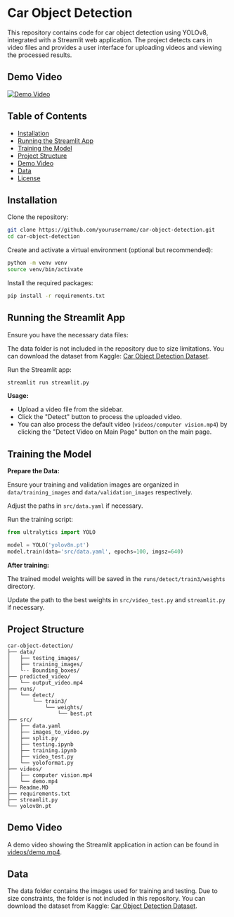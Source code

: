 # Car Object Detection

This repository contains code for car object detection using YOLOv8, integrated with a Streamlit web application. The project detects cars in video files and provides a user interface for uploading videos and viewing the processed results.

## Demo Video

[![Demo Video](https://img.youtube.com/vi/NY0iCn2fcRU/0.jpg)](https://www.youtube.com/watch?v=NY0iCn2fcRU)



## Table of Contents
- [Installation](#installation)
- [Running the Streamlit App](#running-the-streamlit-app)
- [Training the Model](#training-the-model)
- [Project Structure](#project-structure)
- [Demo Video](#demo-video)
- [Data](#data)
- [License](#license)

## Installation

Clone the repository:

```bash
git clone https://github.com/yourusername/car-object-detection.git
cd car-object-detection
```

Create and activate a virtual environment (optional but recommended):

```bash
python -m venv venv
source venv/bin/activate 
```

Install the required packages:
```bash
pip install -r requirements.txt
```

## Running the Streamlit App

Ensure you have the necessary data files:

The data folder is not included in the repository due to size limitations. You can download the dataset from Kaggle: [Car Object Detection Dataset](https://www.kaggle.com/dataset).

Run the Streamlit app:

```bash
streamlit run streamlit.py
```

**Usage:**
- Upload a video file from the sidebar.
- Click the "Detect" button to process the uploaded video.
- You can also process the default video (`videos/computer vision.mp4`) by clicking the "Detect Video on Main Page" button on the main page.

## Training the Model

**Prepare the Data:**

Ensure your training and validation images are organized in `data/training_images` and `data/validation_images` respectively.

Adjust the paths in `src/data.yaml` if necessary.

Run the training script:

```python
from ultralytics import YOLO

model = YOLO('yolov8n.pt')
model.train(data='src/data.yaml', epochs=100, imgsz=640)
```

**After training:**

The trained model weights will be saved in the `runs/detect/train3/weights` directory.

Update the path to the best weights in `src/video_test.py` and `streamlit.py` if necessary.

## Project Structure

```
car-object-detection/
├── data/
│   ├── testing_images/
│   ├── training_images/
│   └-- Bounding_boxes/
├── predicted_video/
│   └── output_video.mp4
├── runs/
│   └── detect/
│       └── train3/
│           └── weights/
│               └── best.pt
├── src/
│   ├── data.yaml
│   ├── images_to_video.py
│   ├── split.py
│   ├── testing.ipynb
│   ├── training.ipynb
│   ├── video_test.py
│   └── yoloformat.py
├── videos/
│   ├── computer vision.mp4
│   └── demo.mp4
├── Readme.MD
├── requirements.txt
├── streamlit.py
└── yolov8n.pt
```

## Demo Video

A demo video showing the Streamlit application in action can be found in [videos/demo.mp4](videos/demo.mp4).

## Data

The data folder contains the images used for training and testing. Due to size constraints, the folder is not included in this repository. You can download the dataset from Kaggle: [Car Object Detection Dataset](https://www.kaggle.com/dataset).

